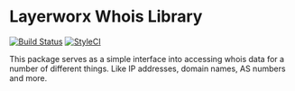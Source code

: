 # Layerworx Whois Library
[![Build Status](https://travis-ci.org/layerworx/whois.svg)](https://travis-ci.org/layerworx/whois)
[![StyleCI](https://styleci.io/repos/73356369/shield?style=flat)](https://styleci.io/repos/73356369)

This package serves as a simple interface into accessing whois data for a
number of different things. Like IP addresses, domain names, AS numbers and more.
